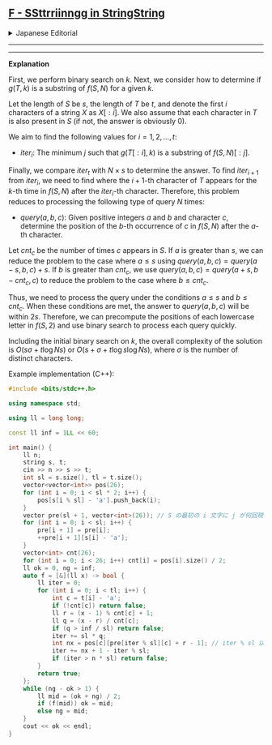 ## [F - SSttrriinngg in StringString](https://atcoder.jp/contests/abc346/tasks/abc346_f)

<details><summary>Japanese Editorial</summary>

解説

---

まずは $k$ に関して二分探索をします。以降、ある $k$ に対して、$g(T, k)$ が $f(S, N)$ の部分文字列であるかどうか判定する方法について考えます。

以下、$S$ の長さを $s$、$T$ の長さを $t$ とし、文字列 $X$ の先頭 $i$ 文字のことを $X[:i]$ と表記します。また、$T$ に含まれる各文字が $S$ にもまた含まれていることを仮定します（そうでない場合答えは明らかに $0$ です）。

$i = 1, 2, \dots, t$ の順に以下の値を求めることを考えます。

* $iter_i : g(T[:i], k)$ が $f(S, N)[:j]$ の部分文字列であるような最小の $j$

最終的には $iter_t$ と $N \times s$ の大小を比較することで答えが求まります。$iter_i$ から $iter_{i+1}$ を求めるのは $f(S, N)$ の $iter_{i} + 1$ 文字目以降で $T$ の $i+1$ 文字目が $k$ 回目に現れる場所を求めることと一致するので、本問題は、以下の形式のクエリを $N$ 回処理する問題に帰着されます。

* $query(a, b, c)$：正整数 $a, b$、文字 $c$ が与えられる。$f(S, N)$ の $a$ 文字目以降で $c$ が $b$ 回目に現れるのは何文字目か。

$S$ の中に $c$ が現れる回数を $cnt_c$ とおきます。$a$ が $s$ より大きい場合、$query(a, b, c) = query(a-s, b, c) + s$ を用いて $a \le s$ の場合に帰着できます。また、$b$ が $cnt_c$ より大きい場合、$query(a, b, c) = query(a + s, b - cnt_c, c)$ を利用して $b \le cnt_c$ の場合に帰着できます。

よって、$a\le s, b\le cnt_c$ の条件のもとでクエリを処理できればよいことがわかりました。これらの条件が満たされるとき $query(a, b, c)$ の答えは $2s$ 以下になるので、各英小文字に対してその文字が $f(S, 2)$ 内で現れる位置のリストを前計算で求めておけば、二分探索などを用いて各クエリを高速に処理することができます。

よって、最初の $k$ に関する二分探索を含め、全体で $O(s\sigma + t\log N s)$ や $O(s + \sigma + t\log s \log N s)$ （$\sigma$ は文字の種類数）などの計算量で本問題を解くことができます。

実装例 (C++) :

</details>

---
---

**Explanation**

First, we perform binary search on $k$. Next, we consider how to determine if $g(T, k)$ is a substring of $f(S, N)$ for a given $k$.

Let the length of $S$ be $s$, the length of $T$ be $t$, and denote the first $i$ characters of a string $X$ as $X[:i]$. We also assume that each character in $T$ is also present in $S$ (if not, the answer is obviously 0).

We aim to find the following values for $i = 1, 2, \dots, t$:

* $iter_i$: The minimum $j$ such that $g(T[:i], k)$ is a substring of $f(S, N)[:j]$.

Finally, we compare $iter_t$ with $N \times s$ to determine the answer. To find $iter_{i+1}$ from $iter_i$, we need to find where the $i+1$-th character of $T$ appears for the $k$-th time in $f(S, N)$ after the $iter_i$-th character. Therefore, this problem reduces to processing the following type of query $N$ times:

* $query(a, b, c)$: Given positive integers $a$ and $b$ and character $c$, determine the position of the $b$-th occurrence of $c$ in $f(S, N)$ after the $a$-th character.

Let $cnt_c$ be the number of times $c$ appears in $S$. If $a$ is greater than $s$, we can reduce the problem to the case where $a \le s$ using $query(a, b, c) = query(a-s, b, c) + s$. If $b$ is greater than $cnt_c$, we use $query(a, b, c) = query(a + s, b - cnt_c, c)$ to reduce the problem to the case where $b \le cnt_c$.

Thus, we need to process the query under the conditions $a \le s$ and $b \le cnt_c$. When these conditions are met, the answer to $query(a, b, c)$ will be within $2s$. Therefore, we can precompute the positions of each lowercase letter in $f(S, 2)$ and use binary search to process each query quickly.

Including the initial binary search on $k$, the overall complexity of the solution is $O(s\sigma + t\log N s)$ or $O(s + \sigma + t\log s \log N s)$, where $\sigma$ is the number of distinct characters.

Example implementation (C++):

```cpp
#include <bits/stdc++.h>

using namespace std;

using ll = long long;

const ll inf = 1LL << 60;

int main() {
    ll n;
    string s, t;
    cin >> n >> s >> t;
    int sl = s.size(), tl = t.size();
    vector<vector<int>> pos(26);
    for (int i = 0; i < sl * 2; i++) {
        pos[s[i % sl] - 'a'].push_back(i);
    }
    vector pre(sl + 1, vector<int>(26)); // S の最初の i 文字に j が何回現れるか (How many times does j appear in the first i characters of S?)
    for (int i = 0; i < sl; i++) {
        pre[i + 1] = pre[i];
        ++pre[i + 1][s[i] - 'a'];
    }
    vector<int> cnt(26);
    for (int i = 0; i < 26; i++) cnt[i] = pos[i].size() / 2;
    ll ok = 0, ng = inf;
    auto f = [&](ll x) -> bool {
        ll iter = 0;
        for (int i = 0; i < tl; i++) {
            int c = t[i] - 'a';
            if (!cnt[c]) return false;
            ll r = (x - 1) % cnt[c] + 1;
            ll q = (x - r) / cnt[c];
            if (q > inf / sl) return false;
            iter += sl * q;
            int nx = pos[c][pre[iter % sl][c] + r - 1]; // iter % sl 以降で r 番目に c が現れる場所 (the rth occurrence of c after iter % sl)
            iter += nx + 1 - iter % sl;
            if (iter > n * sl) return false;
        }
        return true;
    };
    while (ng - ok > 1) {
        ll mid = (ok + ng) / 2;
        if (f(mid)) ok = mid;
        else ng = mid;
    }
    cout << ok << endl;
}

```
